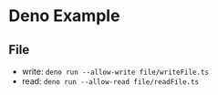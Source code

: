 # Deno Example

## File

* write: `deno run --allow-write file/writeFile.ts`
* read: `deno run --allow-read file/readFile.ts`
